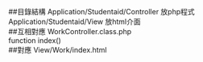 ﻿
##目錄結構
Application/Studentaid/Controller 放php程式<br>
Application/Studentaid/View 放html介面<br>
##互相對應
WorkController.class.php<br>
function index()<br>
##對應
View/Work/index.html<br>